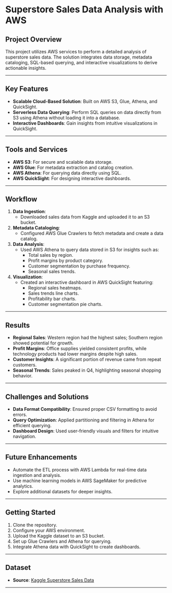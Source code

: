 # Superstore Sales Data Analysis with AWS

## Project Overview
This project utilizes AWS services to perform a detailed analysis of superstore sales data. The solution integrates data storage, metadata cataloging, SQL-based querying, and interactive visualizations to derive actionable insights.

---

## Key Features
- **Scalable Cloud-Based Solution**: Built on AWS S3, Glue, Athena, and QuickSight.
- **Serverless Data Querying**: Perform SQL queries on data directly from S3 using Athena without loading it into a database.
- **Interactive Dashboards**: Gain insights from intuitive visualizations in QuickSight.

---

## Tools and Services
- **AWS S3**: For secure and scalable data storage.
- **AWS Glue**: For metadata extraction and catalog creation.
- **AWS Athena**: For querying data directly using SQL.
- **AWS QuickSight**: For designing interactive dashboards.

---

## Workflow
1. **Data Ingestion**:
   - Downloaded sales data from Kaggle and uploaded it to an S3 bucket.
2. **Metadata Cataloging**:
   - Configured AWS Glue Crawlers to fetch metadata and create a data catalog.
3. **Data Analysis**:
   - Used AWS Athena to query data stored in S3 for insights such as:
     - Total sales by region.
     - Profit margins by product category.
     - Customer segmentation by purchase frequency.
     - Seasonal sales trends.
4. **Visualization**:
   - Created an interactive dashboard in AWS QuickSight featuring:
     - Regional sales heatmaps.
     - Sales trends line charts.
     - Profitability bar charts.
     - Customer segmentation pie charts.

---

## Results
- **Regional Sales**: Western region had the highest sales; Southern region showed potential for growth.
- **Profit Margins**: Office supplies yielded consistent profits, while technology products had lower margins despite high sales.
- **Customer Insights**: A significant portion of revenue came from repeat customers.
- **Seasonal Trends**: Sales peaked in Q4, highlighting seasonal shopping behavior.

---

## Challenges and Solutions
- **Data Format Compatibility**: Ensured proper CSV formatting to avoid errors.
- **Query Optimization**: Applied partitioning and filtering in Athena for efficient querying.
- **Dashboard Design**: Used user-friendly visuals and filters for intuitive navigation.

---

## Future Enhancements
- Automate the ETL process with AWS Lambda for real-time data ingestion and analysis.
- Use machine learning models in AWS SageMaker for predictive analytics.
- Explore additional datasets for deeper insights.

---

## Getting Started
1. Clone the repository.
2. Configure your AWS environment.
3. Upload the Kaggle dataset to an S3 bucket.
4. Set up Glue Crawlers and Athena for querying.
5. Integrate Athena data with QuickSight to create dashboards.

---

## Dataset
- **Source**: [Kaggle Superstore Sales Data](https://www.kaggle.com/datasets/vivek468/superstore-dataset-final)

---


